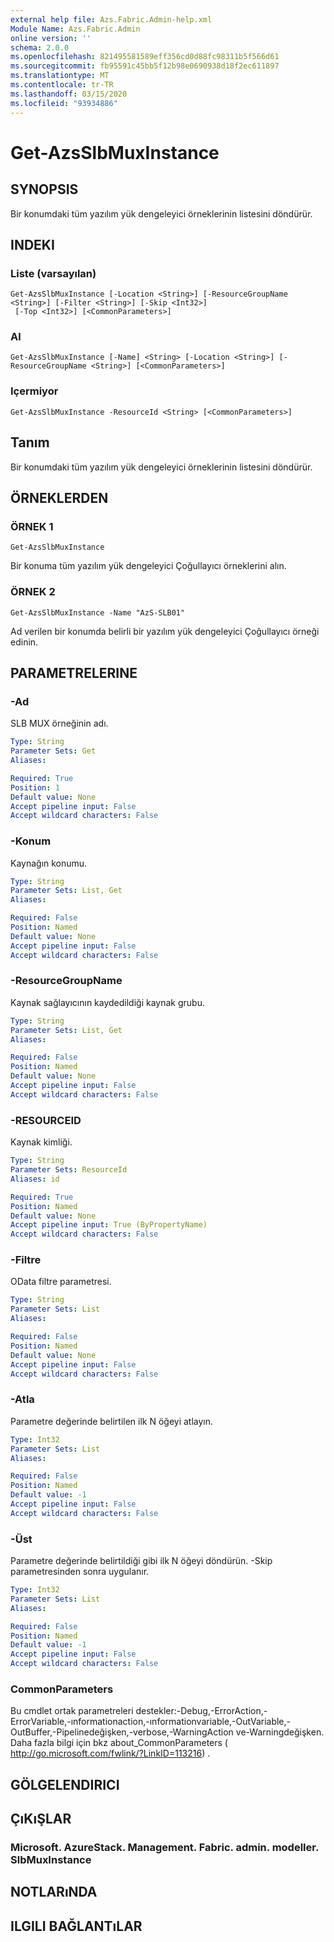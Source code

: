 ```yaml
---
external help file: Azs.Fabric.Admin-help.xml
Module Name: Azs.Fabric.Admin
online version: ''
schema: 2.0.0
ms.openlocfilehash: 821495581589eff356cd0d88fc98311b5f566d61
ms.sourcegitcommit: fb95591c45bb5f12b98e0690938d18f2ec611897
ms.translationtype: MT
ms.contentlocale: tr-TR
ms.lasthandoff: 03/15/2020
ms.locfileid: "93934886"
---
```

# Get-AzsSlbMuxInstance

## SYNOPSIS
Bir konumdaki tüm yazılım yük dengeleyici örneklerinin listesini döndürür.

## INDEKI

### Liste (varsayılan)
```
Get-AzsSlbMuxInstance [-Location <String>] [-ResourceGroupName <String>] [-Filter <String>] [-Skip <Int32>]
 [-Top <Int32>] [<CommonParameters>]
```

### Al
```
Get-AzsSlbMuxInstance [-Name] <String> [-Location <String>] [-ResourceGroupName <String>] [<CommonParameters>]
```

### Içermiyor
```
Get-AzsSlbMuxInstance -ResourceId <String> [<CommonParameters>]
```

## Tanım
Bir konumdaki tüm yazılım yük dengeleyici örneklerinin listesini döndürür.

## ÖRNEKLERDEN

### ÖRNEK 1
```
Get-AzsSlbMuxInstance
```

Bir konuma tüm yazılım yük dengeleyici Çoğullayıcı örneklerini alın.

### ÖRNEK 2
```
Get-AzsSlbMuxInstance -Name "AzS-SLB01"
```

Ad verilen bir konumda belirli bir yazılım yük dengeleyici Çoğullayıcı örneği edinin.

## PARAMETRELERINE

### -Ad
SLB MUX örneğinin adı.

```yaml
Type: String
Parameter Sets: Get
Aliases:

Required: True
Position: 1
Default value: None
Accept pipeline input: False
Accept wildcard characters: False
```

### -Konum
Kaynağın konumu.

```yaml
Type: String
Parameter Sets: List, Get
Aliases:

Required: False
Position: Named
Default value: None
Accept pipeline input: False
Accept wildcard characters: False
```

### -ResourceGroupName
Kaynak sağlayıcının kaydedildiği kaynak grubu.

```yaml
Type: String
Parameter Sets: List, Get
Aliases:

Required: False
Position: Named
Default value: None
Accept pipeline input: False
Accept wildcard characters: False
```

### -RESOURCEID
Kaynak kimliği.

```yaml
Type: String
Parameter Sets: ResourceId
Aliases: id

Required: True
Position: Named
Default value: None
Accept pipeline input: True (ByPropertyName)
Accept wildcard characters: False
```

### -Filtre
OData filtre parametresi.

```yaml
Type: String
Parameter Sets: List
Aliases:

Required: False
Position: Named
Default value: None
Accept pipeline input: False
Accept wildcard characters: False
```

### -Atla
Parametre değerinde belirtilen ilk N öğeyi atlayın.

```yaml
Type: Int32
Parameter Sets: List
Aliases:

Required: False
Position: Named
Default value: -1
Accept pipeline input: False
Accept wildcard characters: False
```

### -Üst
Parametre değerinde belirtildiği gibi ilk N öğeyi döndürün.
-Skip parametresinden sonra uygulanır.

```yaml
Type: Int32
Parameter Sets: List
Aliases:

Required: False
Position: Named
Default value: -1
Accept pipeline input: False
Accept wildcard characters: False
```

### CommonParameters
Bu cmdlet ortak parametreleri destekler:-Debug,-ErrorAction,-ErrorVariable,-ınformationaction,-ınformationvariable,-OutVariable,-OutBuffer,-Pipelinedeğişken,-verbose,-WarningAction ve-Warningdeğişken. Daha fazla bilgi için bkz about_CommonParameters ( http://go.microsoft.com/fwlink/?LinkID=113216) .

## GÖLGELENDIRICI

## ÇıKıŞLAR

### Microsoft. AzureStack. Management. Fabric. admin. modeller. SlbMuxInstance

## NOTLARıNDA

## ILGILI BAĞLANTıLAR
